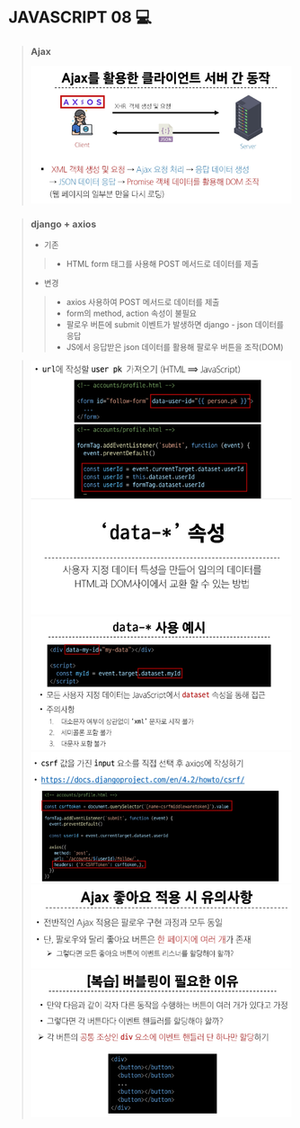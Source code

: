 # JAVASCRIPT 08 💻

> ### Ajax
> ![img.png](img.png)

> ### django + axios
> - 기존
>> - HTML form 태그를 사용해 POST 메서드로 데이터를 제출
> - 변경
>> - axios 사용하여 POST 메서드로  데이터를 제출
>> - form의 method, action 속성이 불필요
>> - 팔로우 버튼에 submit 이벤트가 발생하면 django - json 데이터를 응답
>> - JS에서 응답받은 json 데이터를 활용해 팔로우 버튼을 조작(DOM)

> ![img_4.png](img_4.png)
> ![img_1.png](img_1.png)
> ![img_2.png](img_2.png)
> ![img_3.png](img_3.png)
> ![img_5.png](img_5.png)
> ![img_6.png](img_6.png)